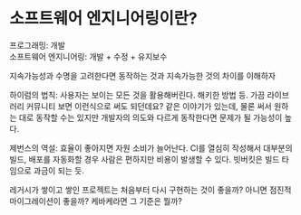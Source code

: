 # 소프트웨어 엔지니어링이란?

프로그래밍: 개발  
소프트웨어 엔지니어링: 개발 + 수정 + 유지보수  

지속가능성과 수명을 고려한다면 동작하는 것과 지속가능한 것의 차이를 이해하자  

하이럼의 법칙: 사용자는 보이는 모든 것을 활용해버린다. 해키한 방법 등. 가끔 라이브러리 커뮤니티 보면 이런식으로 써도 되던데요? 같은 이야기가 있는데, 물론 써서 원하는 대로 동작할 수는 있지만 개발자의 의도와 다르게 동작한다면 문제가 될 가능성이 높다.  

제번스의 역설: 효율이 좋아지면 자원 소비가 늘어난다. CI를 열심히 작성해서 대부분의 빌드, 배포를 자동화할 경우 사람은 편하지만 비용이 발생할 수 있다. 빗버킷은 빌드 타임으로 과금이 되는 듯.  

레거시가 쌓이고 쌓인 프로젝트는 처음부터 다시 구현하는 것이 좋을까? 아니면 점진적 마이그레이션이 좋을까? 케바케라면 그 기준은 뭘까?  

